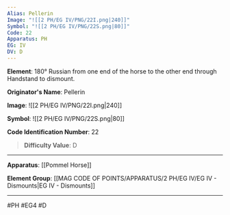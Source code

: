 ```yaml
---
Alias: Pellerin
Image: "![[2 PH/EG IV/PNG/22I.png|240]]"
Symbol: "![[2 PH/EG IV/PNG/22S.png|80]]"
Code: 22
Apparatus: PH
EG: IV
DV: D
---
```

**Element**: 180° Russian from one end of the horse to the other end through Handstand to dismount.

**Originator's Name**: Pellerin

**Image**:
![[2 PH/EG IV/PNG/22I.png|240]]

**Symbol**:
![[2 PH/EG IV/PNG/22S.png|80]]

**Code Identification Number**: 22

>**Difficulty Value**: D

___
**Apparatus**: [[Pommel Horse]]

**Element Group**: [[MAG CODE OF POINTS/APPARATUS/2 PH/EG IV/EG IV - Dismounts|EG IV - Dismounts]]
___
#PH #EG4 #D

